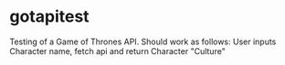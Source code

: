 # gotapitest
Testing of a Game of Thrones API.
Should work as follows:
User inputs Character name,
fetch api and return Character "Culture"
